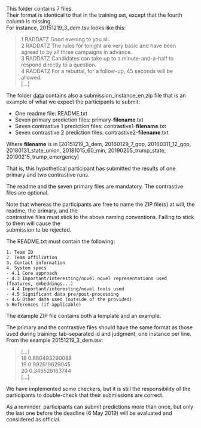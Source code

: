 This folder contains 7 files.
<br>
Their format is identical to that in the training set, except that the fourth column is missing.  
For instance, 20151219_3_dem.tsv looks like this:

> 1	RADDATZ	Good evening to you all. <br>
> 2	RADDATZ	The rules for tonight are very basic and have been agreed to by all three campaigns in advance. <br>
> 3	RADDATZ	Candidates can take up to a minute-and-a-half to respond directly to a question. <br>
> 4	RADDATZ	For a rebuttal, for a follow-up, 45 seconds will be allowed. <br>
> [...]

The folder [data](../) contains also a submission_instance_en.zip file that is an example of what we 
expect the participants to submit: <br>

* One readme file:						README.txt <br>
* Seven primary prediction files: 		primary-__filename__.txt <br>
* Seven contrastive 1 prediction files:	contrastive1-__filename__.txt <br>
* Seven contrastive 2 prediction files:	contrastive2-__filename__.txt <br>

Where __filename__ is in [20151219_3_dem, 20160129_7_gop, 20160311_12_gop, 20180131_state_union, 20181015_60_min, 20190205_trump_state, 20190215_trump_emergency]

That is, this hypothetical participant has submitted the results of one primary and two contrastive runs. <br>

The readme and the seven primary files are mandatory. The contrastive files are optional.  <br>

Note that whereas the participants are free to name the ZIP file(s) at will, the readme, the primary, and the  <br>
contrastive files must stick to the above naming conventions. Failing to stick to them will cause the <br>
submission to be rejected.<br>

The README.txt must contain the following:<br>

````
1. Team ID 
2. Team affiliation 
3. Contact information 
4. System specs
- 4.1 Core approach 
- 4.3 Important/interesting/novel novel representations used (features, embeddings...)
- 4.4 Important/interesting/novel tools used
- 4.5 Significant data pre/post-processing
- 4.6 Other data used (outside of the provided)
5 References (if applicable)
````

The example ZIP file contains both a template and an example. <br>

The primary and the contrastive files should have the same format as those used during training: tab-separated id and 
judgment; one instance per line. From the example 20151219_3_dem.tsv:

> [...] <br>
> 18	0.880493290088 <br>
> 19	0.992619629045 <br>
> 20	0.346526163744 <br>
> [...]

We have implemented some checkers, but it is still the responsibility of the participants to double-check that 
their submissions are correct. <br>

As a reminder, participants can submit predictions more than once, but only the last one before the deadline 
(6 May 2019) will be evaluated and considered as official. 
